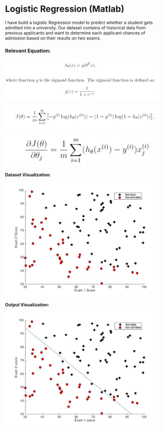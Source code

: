 # Logistic Regression (Matlab)

I have build a logistic Regression model to predict whether a student gets admitted into a university. Our dataset contains of historical data from previous applicants and want to determine each applicant chances of admission based on their results on two exams.

### Relevant Equation:
![alt_text](https://github.com/TDP4you/Machine_Learning_Matlab/blob/master/Logistic%20Regression/eq1.JPG)

![alt_text](https://github.com/TDP4you/Machine_Learning_Matlab/blob/master/Logistic%20Regression/eq2.JPG)

![alt_text](https://github.com/TDP4you/Machine_Learning_Matlab/blob/master/Logistic%20Regression/eq3.JPG)

**Dataset Visualization:**

![alt_text](https://github.com/TDP4you/Machine_Learning_Matlab/blob/master/Logistic%20Regression/Dataset.jpg)

**Output Visualization:**

![alt_text](https://github.com/TDP4you/Machine_Learning_Matlab/blob/master/Logistic%20Regression/Decision%20Boundary.jpg)
